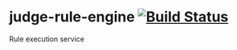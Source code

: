 # judge-rule-engine [![Build Status](https://travis-ci.org/lapots/judge-rule-engine.svg?branch=master)](https://travis-ci.org/lapots/judge-rule-engine)
Rule execution service

